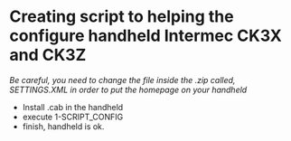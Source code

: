 # Creating script to helping the configure handheld Intermec CK3X and CK3Z
*Be careful, you need to change the file inside the .zip called, SETTINGS.XML in order to put the homepage on your handheld*


 - Install .cab in the handheld
 - execute 1-SCRIPT_CONFIG
 - finish, handheld is ok.
